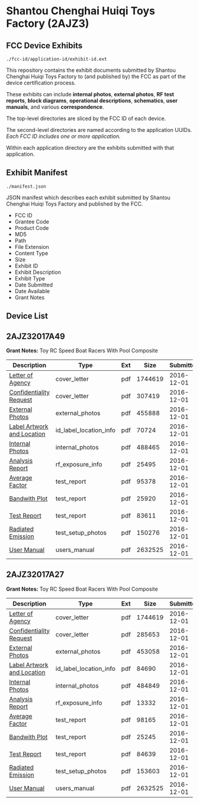 # Shantou Chenghai Huiqi Toys Factory (2AJZ3)
## FCC Device Exhibits

```
./fcc-id/application-id/exhibit-id.ext
```

This repository contains the exhibit documents submitted by Shantou Chenghai Huiqi Toys Factory to (and published by) the FCC as part of the device certification process.

These exhibits can include **internal photos**, **external photos**, **RF test reports**, **block diagrams**, **operational descriptions**, **schematics**, **user manuals**, and various **correspondence**.

The top-level directories are sliced by the FCC ID of each device.

The second-level directories are named according to the application UUIDs. *Each FCC ID includes one or more application.*

Within each application directory are the exhibits submitted with that application. 

## Exhibit Manifest

```
./manifest.json
```

JSON manifest which describes each exhibit submitted by Shantou Chenghai Huiqi Toys Factory and published by the FCC.

- FCC ID
- Grantee Code
- Product Code
- MD5
- Path
- File Extension
- Content Type
- Size
- Exhibit ID
- Exhibit Description
- Exhibit Type
- Date Submitted
- Date Available
- Grant Notes

## Device List
## 2AJZ32017A49
**Grant Notes:** Toy RC Speed Boat Racers With Pool Composite

| Description | Type | Ext | Size | Submitted | Available |
| ----------- | ---- | --- | ---- | --------- | --------- |
| [Letter of Agency](2AJZ32017A49/8234288aa62698f71f6b2be8b254fdc5/3215574.pdf) | cover_letter | pdf | 1744619 | 2016-12-01 | 2016-12-01 |
| [Confidentiality Request](2AJZ32017A49/8234288aa62698f71f6b2be8b254fdc5/3215589.pdf) | cover_letter | pdf | 307419 | 2016-12-01 | 2016-12-01 |
| [External Photos](2AJZ32017A49/8234288aa62698f71f6b2be8b254fdc5/3215598.pdf) | external_photos | pdf | 455888 | 2016-12-01 | 2016-12-01 |
| [Label Artwork and Location](2AJZ32017A49/8234288aa62698f71f6b2be8b254fdc5/3215599.pdf) | id_label_location_info | pdf | 70724 | 2016-12-01 | 2016-12-01 |
| [Internal Photos](2AJZ32017A49/8234288aa62698f71f6b2be8b254fdc5/3215600.pdf) | internal_photos | pdf | 488465 | 2016-12-01 | 2016-12-01 |
| [Analysis Report](2AJZ32017A49/8234288aa62698f71f6b2be8b254fdc5/3215601.pdf) | rf_exposure_info | pdf | 25495 | 2016-12-01 | 2016-12-01 |
| [Average Factor](2AJZ32017A49/8234288aa62698f71f6b2be8b254fdc5/3215594.pdf) | test_report | pdf | 95378 | 2016-12-01 | 2016-12-01 |
| [Bandwith Plot](2AJZ32017A49/8234288aa62698f71f6b2be8b254fdc5/3215595.pdf) | test_report | pdf | 25920 | 2016-12-01 | 2016-12-01 |
| [Test Report](2AJZ32017A49/8234288aa62698f71f6b2be8b254fdc5/3215596.pdf) | test_report | pdf | 83611 | 2016-12-01 | 2016-12-01 |
| [Radiated Emission](2AJZ32017A49/8234288aa62698f71f6b2be8b254fdc5/3215597.pdf) | test_setup_photos | pdf | 150276 | 2016-12-01 | 2016-12-01 |
| [User Manual](2AJZ32017A49/8234288aa62698f71f6b2be8b254fdc5/3215576.pdf) | users_manual | pdf | 2632525 | 2016-12-01 | 2016-12-01 |
## 2AJZ32017A27
**Grant Notes:** Toy RC Speed Boat Racers With Pool Composite

| Description | Type | Ext | Size | Submitted | Available |
| ----------- | ---- | --- | ---- | --------- | --------- |
| [Letter of Agency](2AJZ32017A27/bfefa9de319a00401a94939b9fe6e06d/3215574.pdf) | cover_letter | pdf | 1744619 | 2016-12-01 | 2016-12-01 |
| [Confidentiality Request](2AJZ32017A27/bfefa9de319a00401a94939b9fe6e06d/3215575.pdf) | cover_letter | pdf | 285653 | 2016-12-01 | 2016-12-01 |
| [External Photos](2AJZ32017A27/bfefa9de319a00401a94939b9fe6e06d/3215584.pdf) | external_photos | pdf | 453058 | 2016-12-01 | 2016-12-01 |
| [Label Artwork and Location](2AJZ32017A27/bfefa9de319a00401a94939b9fe6e06d/3215585.pdf) | id_label_location_info | pdf | 84690 | 2016-12-01 | 2016-12-01 |
| [Internal Photos](2AJZ32017A27/bfefa9de319a00401a94939b9fe6e06d/3215586.pdf) | internal_photos | pdf | 484849 | 2016-12-01 | 2016-12-01 |
| [Analysis Report](2AJZ32017A27/bfefa9de319a00401a94939b9fe6e06d/3215587.pdf) | rf_exposure_info | pdf | 13332 | 2016-12-01 | 2016-12-01 |
| [Average Factor](2AJZ32017A27/bfefa9de319a00401a94939b9fe6e06d/3215580.pdf) | test_report | pdf | 98165 | 2016-12-01 | 2016-12-01 |
| [Bandwith Plot](2AJZ32017A27/bfefa9de319a00401a94939b9fe6e06d/3215581.pdf) | test_report | pdf | 25245 | 2016-12-01 | 2016-12-01 |
| [Test Report](2AJZ32017A27/bfefa9de319a00401a94939b9fe6e06d/3215582.pdf) | test_report | pdf | 84639 | 2016-12-01 | 2016-12-01 |
| [Radiated Emission](2AJZ32017A27/bfefa9de319a00401a94939b9fe6e06d/3215583.pdf) | test_setup_photos | pdf | 153603 | 2016-12-01 | 2016-12-01 |
| [User Manual](2AJZ32017A27/bfefa9de319a00401a94939b9fe6e06d/3215576.pdf) | users_manual | pdf | 2632525 | 2016-12-01 | 2016-12-01 |
